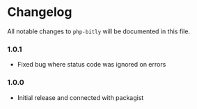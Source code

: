 # Changelog

All notable changes to `php-bitly` will be documented in this file.

### 1.0.1
- Fixed bug where status code was ignored on errors

### 1.0.0
- Initial release and connected with packagist
